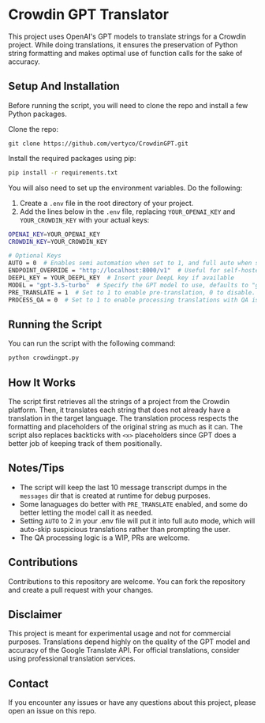 # Crowdin GPT Translator

This project uses OpenAI's GPT models to translate strings for a Crowdin project. While doing translations, it ensures the preservation of Python string formatting and makes optimal use of function calls for the sake of accuracy.

## Setup And Installation

Before running the script, you will need to clone the repo and install a few Python packages.

Clone the repo:

```
git clone https://github.com/vertyco/CrowdinGPT.git
```

Install the required packages using pip:

```sh
pip install -r requirements.txt
```

You will also need to set up the environment variables. Do the following:

1. Create a `.env` file in the root directory of your project.
2. Add the lines below in the `.env` file, replacing `YOUR_OPENAI_KEY` and `YOUR_CROWDIN_KEY` with your actual keys:

```sh
OPENAI_KEY=YOUR_OPENAI_KEY
CROWDIN_KEY=YOUR_CROWDIN_KEY

# Optional Keys
AUTO = 0  # Enables semi automation when set to 1, and full auto when set to 2, requires confirmation when set to 0.
ENDPOINT_OVERRIDE = "http://localhost:8000/v1"  # Useful for self-hosted models
DEEPL_KEY = YOUR_DEEPL_KEY  # Insert your DeepL key if available
MODEL = "gpt-3.5-turbo"  # Specify the GPT model to use, defaults to "gpt-3.5-turbo" if not provided
PRE_TRANSLATE = 1  # Set to 1 to enable pre-translation, 0 to disable. Disabled by default.
PROCESS_QA = 0  # Set to 1 to enable processing translations with QA issues with GPT
```

## Running the Script

You can run the script with the following command:

```sh
python crowdingpt.py
```

## How It Works

The script first retrieves all the strings of a project from the Crowdin platform. Then, it translates each string that does not already have a translation in the target language. The translation process respects the formatting and placeholders of the original string as much as it can. The script also replaces backticks with `<x>` placeholders since GPT does a better job of keeping track of them positionally.

## Notes/Tips

- The script will keep the last 10 message transcript dumps in the `messages` dir that is created at runtime for debug purposes.
- Some lanaguages do better with `PRE_TRANSLATE` enabled, and some do better letting the model call it as needed.
- Setting `AUTO` to 2 in your .env file will put it into full auto mode, which will auto-skip suspicious translations rather than prompting the user.
- The QA processing logic is a WIP, PRs are welcome.

## Contributions

Contributions to this repository are welcome. You can fork the repository and create a pull request with your changes.

## Disclaimer

This project is meant for experimental usage and not for commercial purposes. Translations depend highly on the quality of the GPT model and accuracy of the Google Translate API. For official translations, consider using professional translation services.

## Contact

If you encounter any issues or have any questions about this project, please open an issue on this repo.
